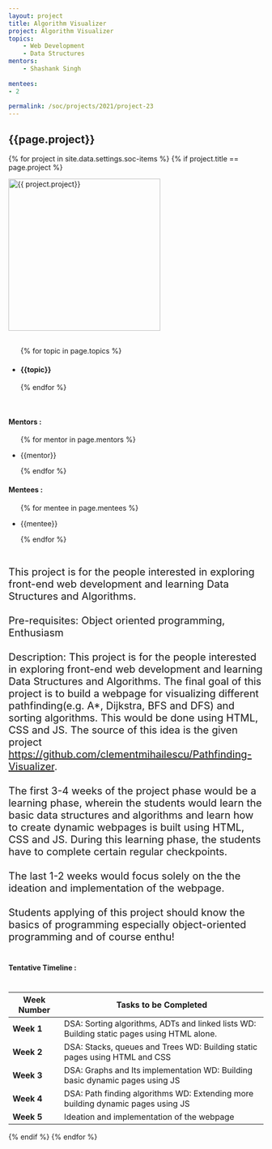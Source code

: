 ```yaml
---
layout: project
title: Algorithm Visualizer
project: Algorithm Visualizer
topics:
    - Web Development
    - Data Structures
mentors:
    - Shashank Singh    
    
mentees:
- 2
  
permalink: /soc/projects/2021/project-23
---
```


<h2 class="display1 m-3 p-3 text-center">{{page.project}}</h2>

{% for project in site.data.settings.soc-items %}
{% if project.title == page.project %}
<div>
    <img src="{{ site.baseurl }}/{{ project.image }}"  width = "300" height="300" alt="{{ project.project}}" class="border rounded img-soc">
</div>
<div>
    <br>
    <ul>
        {% for topic in page.topics %}
        <li><h4 class="text-primary text-center">{{topic}}</h4></li>
        {% endfor %}
    </ul>
    <br>
    <h4 class="display3  ">Mentors :</h4> 
    <ul>
        {% for mentor in page.mentors %}
        <li><p class="lead">{{mentor}}</p></li>
        {% endfor %}
    </ul>
    <h4 class="display3  ">Mentees :</h4> 
    <ul>
        {% for mentee in page.mentees %}
        <li><p class="lead">{{mentee}}</p></li>
        {% endfor %}
    </ul>
</div>
<div>
    <p class="display3" style = "font-size:20px;" >
        <br>
        This project is for the people interested in exploring front-end web development and learning Data Structures and Algorithms.
        <br><br>
        Pre-requisites: Object oriented programming, Enthusiasm
        <br><br>
        Description: This project is for the people interested in exploring front-end web development and learning Data Structures and Algorithms. The final goal of this project is to build a webpage for visualizing different pathfinding(e.g. A*, Dijkstra, BFS and DFS) and sorting algorithms. This would be done using HTML, CSS and JS. The source of this idea is the given project <a href = "https://github.com/clementmihailescu/Pathfinding-Visualizer">https://github.com/clementmihailescu/Pathfinding-Visualizer</a>.
        <br><br>
        The first 3-4 weeks of the project phase would be a learning phase, wherein the students would learn the basic data structures and algorithms and learn how to create dynamic webpages is built using HTML, CSS and JS. During this learning phase, the students have to complete certain regular checkpoints.
        <br><br>
        The last 1-2 weeks would focus solely on the the ideation and implementation of the webpage.
        <br><br>
        Students applying of this project should know the basics of programming especially object-oriented programming and of course enthu!
        <br>
    </p>
</div>
<div>
    <h4 class="display3" style="margin:40px 0px 40px 0px;">Tentative Timeline :</h4>
    <table class="table table-striped">
  <thead>
    <tr>
      <th>Week Number</th>
      <th>Tasks to be Completed</th>
    </tr>
  </thead>
  <tbody>
    <tr>
      <td><strong>Week 1</strong></td>
      <td>DSA: Sorting algorithms, ADTs and linked lists WD: Building static pages using HTML alone.</td>
    </tr>
    <tr>
      <td><strong>Week 2</strong></td>
      <td>DSA: Stacks, queues and Trees WD: Building static pages using HTML and CSS</td>
    </tr>
    <tr>
      <td><strong>Week 3</strong></td>
      <td>DSA: Graphs and Its implementation WD: Building basic dynamic pages using JS</td>
    </tr>
    <tr>
      <td><strong>Week 4</strong></td>
      <td>DSA: Path finding algorithms WD: Extending more building dynamic pages using JS</td>
    </tr>
    <tr>
      <td><strong>Week 5</strong></td>
      <td>Ideation and implementation of the webpage</td>
    </tr>
  </tbody>
</table>
</div>
{% endif %}
{% endfor %}
